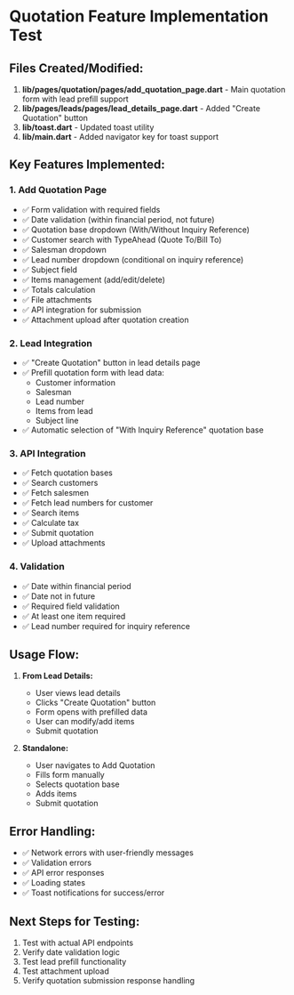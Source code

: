 # Quotation Feature Implementation Test

## Files Created/Modified:

1. **lib/pages/quotation/pages/add_quotation_page.dart** - Main quotation form with lead prefill support
2. **lib/pages/leads/pages/lead_details_page.dart** - Added "Create Quotation" button
3. **lib/toast.dart** - Updated toast utility
4. **lib/main.dart** - Added navigator key for toast support

## Key Features Implemented:

### 1. Add Quotation Page
- ✅ Form validation with required fields
- ✅ Date validation (within financial period, not future)
- ✅ Quotation base dropdown (With/Without Inquiry Reference)
- ✅ Customer search with TypeAhead (Quote To/Bill To)
- ✅ Salesman dropdown
- ✅ Lead number dropdown (conditional on inquiry reference)
- ✅ Subject field
- ✅ Items management (add/edit/delete)
- ✅ Totals calculation
- ✅ File attachments
- ✅ API integration for submission
- ✅ Attachment upload after quotation creation

### 2. Lead Integration
- ✅ "Create Quotation" button in lead details page
- ✅ Prefill quotation form with lead data:
  - Customer information
  - Salesman
  - Lead number
  - Items from lead
  - Subject line
- ✅ Automatic selection of "With Inquiry Reference" quotation base

### 3. API Integration
- ✅ Fetch quotation bases
- ✅ Search customers
- ✅ Fetch salesmen
- ✅ Fetch lead numbers for customer
- ✅ Search items
- ✅ Calculate tax
- ✅ Submit quotation
- ✅ Upload attachments

### 4. Validation
- ✅ Date within financial period
- ✅ Date not in future
- ✅ Required field validation
- ✅ At least one item required
- ✅ Lead number required for inquiry reference

## Usage Flow:

1. **From Lead Details:**
   - User views lead details
   - Clicks "Create Quotation" button
   - Form opens with prefilled data
   - User can modify/add items
   - Submit quotation

2. **Standalone:**
   - User navigates to Add Quotation
   - Fills form manually
   - Selects quotation base
   - Adds items
   - Submit quotation

## Error Handling:
- ✅ Network errors with user-friendly messages
- ✅ Validation errors
- ✅ API error responses
- ✅ Loading states
- ✅ Toast notifications for success/error

## Next Steps for Testing:
1. Test with actual API endpoints
2. Verify date validation logic
3. Test lead prefill functionality
4. Test attachment upload
5. Verify quotation submission response handling